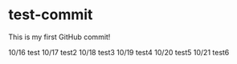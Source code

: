 # test-commit

This is my first GitHub commit!

10/16 test
10/17 test2
10/18 test3
10/19 test4
10/20 test5
10/21 test6
